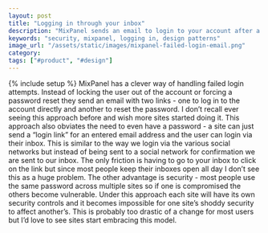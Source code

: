 ```yaml
---
layout: post
title: "Logging in through your inbox"
description: "MixPanel sends an email to login to your account after a few failed login attempts. I wonder if the approach of being able to login solely through an inbox would work"
keywords: "security, mixpanel, logging in, design patterns"
image_url: "/assets/static/images/mixpanel-failed-login-email.png"
category:
tags: ["#product", "#design"]
---
```

{% include setup %}
MixPanel has a clever way of handling failed login attempts. Instead of locking the user out of the account or forcing a password reset they send an email with two links - one to log in to the account directly and another to reset the password. I don’t recall ever seeing this approach before and wish more sites started doing it. This approach also obviates the need to even have a password - a site can just send a “login link” for an entered email address and the user can login via their inbox. This is similar to the way we login via the various social networks but instead of being sent to a social network for confirmation we are sent to our inbox. The only friction is having to go to your inbox to click on the link but since most people keep their inboxes open all day I don’t see this as a huge problem. The other advantage is security - most people use the same password across multiple sites so if one is compromised the others become vulnerable. Under this approach each site will have its own security controls and it becomes impossible for one site’s shoddy security to affect another’s. This is probably too drastic of a change for most users but I’d love to see sites start embracing this model.

<amp-img src="{{ IMG_PATH }}mixpanel-failed-login-email.png" alt="Mixpanel email for failed login attempts" width="600" height="614" layout="responsive"></amp-img>